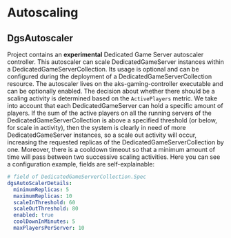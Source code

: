 # Autoscaling

## DgsAutoscaler

Project contains an **experimental** Dedicated Game Server autoscaler controller. This autoscaler can scale DedicatedGameServer instances within a DedicatedGameServerCollection. Its usage is optional and can be configured during the deployment of a DedicatedGameServerCollection resource. The autoscaler lives on the aks-gaming-controller executable and can be optionally enabled.
The decision about whether there should be a scaling activity is determined based on the `ActivePlayers` metric. We take into account that each DedicatedGameServer can hold a specific amount of players. If the sum of the active players on all the running servers of the DedicatedGameServerCollection is above a specified threshold (or below, for scale in activity), then the system is clearly in need of more DedicatedGameServer instances, so a scale out activity will occur, increasing the requested replicas of the DedicatedGameServerCollection by one. Moreover, there is a cooldown timeout so that a minimum amount of time will pass between two successive scaling activities.
Here you can see a configuration example, fields are self-explainable:

```yaml
# field of DedicatedGameServerCollection.Spec
dgsAutoScalerDetails:
  minimumReplicas: 5
  maximumReplicas: 10
  scaleInThreshold: 60
  scaleOutThreshold: 80
  enabled: true
  coolDownInMinutes: 5
  maxPlayersPerServer: 10
```